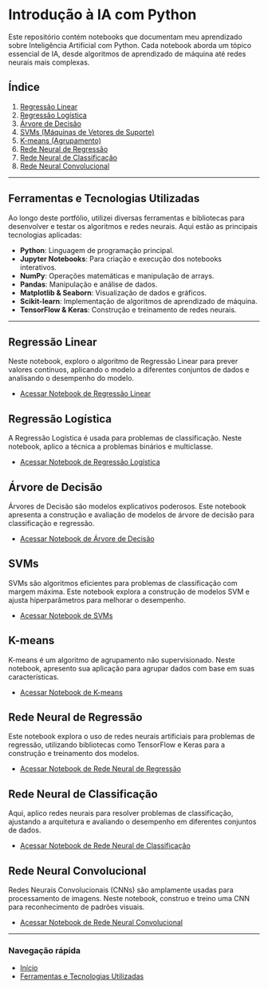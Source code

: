 # Introdução à IA com Python

Este repositório contém notebooks que documentam meu aprendizado sobre Inteligência Artificial com Python. Cada notebook aborda um tópico essencial de IA, desde algoritmos de aprendizado de máquina até redes neurais mais complexas.

## Índice

1. [Regressão Linear](#regressão-linear)
2. [Regressão Logística](#regressão-logística)
3. [Árvore de Decisão](#árvore-de-decisão)
4. [SVMs (Máquinas de Vetores de Suporte)](#svms)
5. [K-means (Agrupamento)](#k-means)
6. [Rede Neural de Regressão](#rede-neural-de-regressão)
7. [Rede Neural de Classificação](#rede-neural-de-classificação)
8. [Rede Neural Convolucional](#rede-neural-convolucional)

---

## Ferramentas e Tecnologias Utilizadas

Ao longo deste portfólio, utilizei diversas ferramentas e bibliotecas para desenvolver e testar os algoritmos e redes neurais. Aqui estão as principais tecnologias aplicadas:

- **Python**: Linguagem de programação principal.
- **Jupyter Notebooks**: Para criação e execução dos notebooks interativos.
- **NumPy**: Operações matemáticas e manipulação de arrays.
- **Pandas**: Manipulação e análise de dados.
- **Matplotlib & Seaborn**: Visualização de dados e gráficos.
- **Scikit-learn**: Implementação de algoritmos de aprendizado de máquina.
- **TensorFlow & Keras**: Construção e treinamento de redes neurais.

---

## Regressão Linear

Neste notebook, exploro o algoritmo de Regressão Linear para prever valores contínuos, aplicando o modelo a diferentes conjuntos de dados e analisando o desempenho do modelo.

- [Acessar Notebook de Regressão Linear](./Regressao-Linear/Notebook-Regressao-Linear.ipynb)

## Regressão Logística

A Regressão Logística é usada para problemas de classificação. Neste notebook, aplico a técnica a problemas binários e multiclasse.

- [Acessar Notebook de Regressão Logística](./Regressao-Logistica/Notebook-Regressao-Logistica.ipynb)

## Árvore de Decisão

Árvores de Decisão são modelos explicativos poderosos. Este notebook apresenta a construção e avaliação de modelos de árvore de decisão para classificação e regressão.

- [Acessar Notebook de Árvore de Decisão](./Arvore-Decisao/Notebook-Arvore-Decisao.ipynb)

## SVMs

SVMs são algoritmos eficientes para problemas de classificação com margem máxima. Este notebook explora a construção de modelos SVM e ajusta hiperparâmetros para melhorar o desempenho.

- [Acessar Notebook de SVMs](./SVM/Notebook-SVM.ipynb)

## K-means

K-means é um algoritmo de agrupamento não supervisionado. Neste notebook, apresento sua aplicação para agrupar dados com base em suas características.

- [Acessar Notebook de K-means](./K-means/Notebook-K-means.ipynb)

## Rede Neural de Regressão

Este notebook explora o uso de redes neurais artificiais para problemas de regressão, utilizando bibliotecas como TensorFlow e Keras para a construção e treinamento dos modelos.

- [Acessar Notebook de Rede Neural de Regressão](./Rede-Neural-Regressao/Notebook-Rede-Neural-Regressao.ipynb)

## Rede Neural de Classificação

Aqui, aplico redes neurais para resolver problemas de classificação, ajustando a arquitetura e avaliando o desempenho em diferentes conjuntos de dados.

- [Acessar Notebook de Rede Neural de Classificação](./Rede-Neural-Classificacao/Notebook-Rede-Neural-Classificacao.ipynb)

## Rede Neural Convolucional

Redes Neurais Convolucionais (CNNs) são amplamente usadas para processamento de imagens. Neste notebook, construo e treino uma CNN para reconhecimento de padrões visuais.

- [Acessar Notebook de Rede Neural Convolucional](./Rede-Neural-Convolucional/Notebook-Rede-Neural-Convolucional.ipynb)

---

### Navegação rápida
- [Início](#portfólio-introdução-à-ia-com-python)
- [Ferramentas e Tecnologias Utilizadas](#ferramentas-e-tecnologias-utilizadas)
